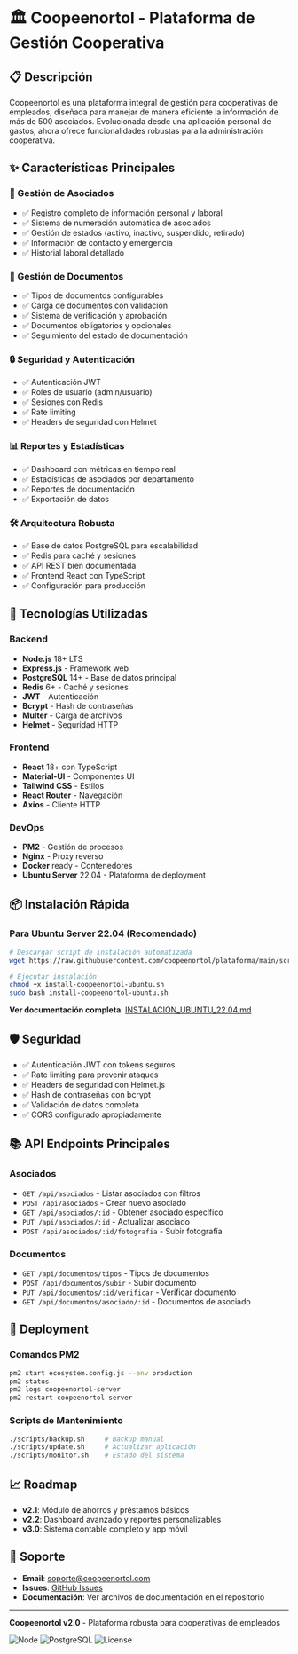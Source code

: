 # 🏛️ Coopeenortol - Plataforma de Gestión Cooperativa

## 📋 Descripción

Coopeenortol es una plataforma integral de gestión para cooperativas de empleados, diseñada para manejar de manera eficiente la información de más de 500 asociados. Evolucionada desde una aplicación personal de gastos, ahora ofrece funcionalidades robustas para la administración cooperativa.

## ✨ Características Principales

### 👥 Gestión de Asociados
- ✅ Registro completo de información personal y laboral
- ✅ Sistema de numeración automática de asociados
- ✅ Gestión de estados (activo, inactivo, suspendido, retirado)
- ✅ Información de contacto y emergencia
- ✅ Historial laboral detallado

### 📄 Gestión de Documentos
- ✅ Tipos de documentos configurables
- ✅ Carga de documentos con validación
- ✅ Sistema de verificación y aprobación
- ✅ Documentos obligatorios y opcionales
- ✅ Seguimiento del estado de documentación

### 🔒 Seguridad y Autenticación
- ✅ Autenticación JWT
- ✅ Roles de usuario (admin/usuario)
- ✅ Sesiones con Redis
- ✅ Rate limiting
- ✅ Headers de seguridad con Helmet

### 📊 Reportes y Estadísticas
- ✅ Dashboard con métricas en tiempo real
- ✅ Estadísticas de asociados por departamento
- ✅ Reportes de documentación
- ✅ Exportación de datos

### 🛠️ Arquitectura Robusta
- ✅ Base de datos PostgreSQL para escalabilidad
- ✅ Redis para caché y sesiones
- ✅ API REST bien documentada
- ✅ Frontend React con TypeScript
- ✅ Configuración para producción

## 🚀 Tecnologías Utilizadas

### Backend
- **Node.js** 18+ LTS
- **Express.js** - Framework web
- **PostgreSQL** 14+ - Base de datos principal
- **Redis** 6+ - Caché y sesiones
- **JWT** - Autenticación
- **Bcrypt** - Hash de contraseñas
- **Multer** - Carga de archivos
- **Helmet** - Seguridad HTTP

### Frontend
- **React** 18+ con TypeScript
- **Material-UI** - Componentes UI
- **Tailwind CSS** - Estilos
- **React Router** - Navegación
- **Axios** - Cliente HTTP

### DevOps
- **PM2** - Gestión de procesos
- **Nginx** - Proxy reverso
- **Docker** ready - Contenedores
- **Ubuntu Server** 22.04 - Plataforma de deployment

## 📦 Instalación Rápida

### Para Ubuntu Server 22.04 (Recomendado)

```bash
# Descargar script de instalación automatizada
wget https://raw.githubusercontent.com/coopeenortol/plataforma/main/scripts/install-coopeenortol-ubuntu.sh

# Ejecutar instalación
chmod +x install-coopeenortol-ubuntu.sh
sudo bash install-coopeenortol-ubuntu.sh
```

**Ver documentación completa**: [INSTALACION_UBUNTU_22.04.md](INSTALACION_UBUNTU_22.04.md)

## 🛡️ Seguridad

- ✅ Autenticación JWT con tokens seguros
- ✅ Rate limiting para prevenir ataques
- ✅ Headers de seguridad con Helmet.js
- ✅ Hash de contraseñas con bcrypt
- ✅ Validación de datos completa
- ✅ CORS configurado apropiadamente

## 📚 API Endpoints Principales

### Asociados
- `GET /api/asociados` - Listar asociados con filtros
- `POST /api/asociados` - Crear nuevo asociado
- `GET /api/asociados/:id` - Obtener asociado específico
- `PUT /api/asociados/:id` - Actualizar asociado
- `POST /api/asociados/:id/fotografia` - Subir fotografía

### Documentos
- `GET /api/documentos/tipos` - Tipos de documentos
- `POST /api/documentos/subir` - Subir documento
- `PUT /api/documentos/:id/verificar` - Verificar documento
- `GET /api/documentos/asociado/:id` - Documentos de asociado

## 🚀 Deployment

### Comandos PM2
```bash
pm2 start ecosystem.config.js --env production
pm2 status
pm2 logs coopeenortol-server
pm2 restart coopeenortol-server
```

### Scripts de Mantenimiento
```bash
./scripts/backup.sh     # Backup manual
./scripts/update.sh     # Actualizar aplicación
./scripts/monitor.sh    # Estado del sistema
```

## 📈 Roadmap

- **v2.1**: Módulo de ahorros y préstamos básicos
- **v2.2**: Dashboard avanzado y reportes personalizables  
- **v3.0**: Sistema contable completo y app móvil

## 🤝 Soporte

- **Email**: soporte@coopeenortol.com
- **Issues**: [GitHub Issues](https://github.com/coopeenortol/plataforma/issues)
- **Documentación**: Ver archivos de documentación en el repositorio

---

**Coopeenortol v2.0** - Plataforma robusta para cooperativas de empleados

![Node](https://img.shields.io/badge/node-%3E%3D18.0.0-brightgreen.svg)
![PostgreSQL](https://img.shields.io/badge/postgresql-14+-blue.svg)
![License](https://img.shields.io/badge/license-MIT-green.svg)